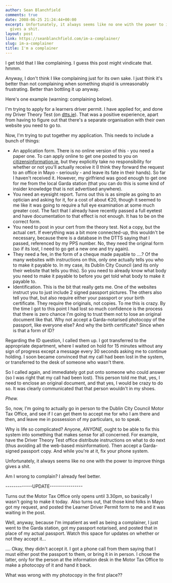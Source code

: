 ```yaml
---
author: Sean Blanchfield
comments: true
date: 2008-06-25 21:24:44+00:00
excerpt: Unfortunately, it always seems like no one with the power to improve things
  gives a shit.
layout: post
link: https://seanblanchfield.com/im-a-complainer/
slug: im-a-complainer
title: I'm a complainer
---
```


I get told that I like complaining. I guess this post might vindicate that. hmmm.

Anyway, I don't think I like complaining just for its own sake. I just think it's better than not complaining when something stupid is unreasonably frustrating. Better than bottling it up anyway.

Here's one example (warning: complaining below).

<!-- more -->

I'm trying to apply for a learners driver permit. I have applied for, and done my Driver Theory Test (on [dtts.ie](http://www.dtts.ie/)). That was a positive experience, apart from having to figure out that there's a separate organisation with their own website you need to go to.

Now, I'm trying to put together my application. This needs to include a bunch of things:

*   An application form. There is no online version of this - you need a paper one. To can apply online to get one posted to you on [citizensinformation.ie](http://www.citizensinformation.ie/), but they explicitly take no responsibility for whether or not you'll actually receive it (I think they forward the request to an office in Mayo - seriously - and leave its fate in their hands). So far I haven't received it. However, my girlfriend was good enough to get one for me from the local Garda station (that you can do this is some kind of insider knowledge that is not advertised anywhere).
*   You need an eyesight report. Turns out this is as simple as going to an optician and asking for it, for a cost of about €20, though it seemed to me like it was going to require a full eye examination at some much greater cost. The fact that I already have recently passed a full eyetest and have documentation to that effect is not enough. It has to be on the correct form.
*   You need to post in your cert from the theory test. Not a copy, but the actual cert. If everything was a bit more connected-up, this wouldn't be necessary, because there is a database in the DTTS saying that I passed, referenced by my PPS number. No, they need the original form (so if its lost, I need to go get a new one and try again).
*   They need a fee, in the form of a cheque made payable to ....? Of the many websites with instructions on this, only one actually tells you who to make it payable to. In my case, its Dublin City Council (and its only their website that tells you this). So you need to already know what body you need to make it payable to before you get told what body to make it payable to.
*   Identification. This is the bit that really gets me. One of the websites instruct you to just include 2 signed passport pictures. The others also tell you that, but also require either your passport or your birth certificate. They require the originals, not copies. To me this is crazy. By the time I got to this point I had lost so much confidence is the process that there is zero chance I'm going to trust them not to lose an original document like that. Why not accept a Garda-notarised photocopy of the passport, like everyone else? And why the birth certificate? Since when is that a form of ID?

Regarding the ID question, I called them up. I got transferred to the appropriate department, where I waited on hold for 15 minutes without any sign of progress except a message every 30 seconds asking me to continue holding. I soon became convinced that my call had been lost in the system, or transferred to the desk of someone who wasn't there.

So I called again, and immediately got put onto someone who could answer (so I was right that my call had been lost). This person told me that, yes, I need to enclose an original document, and that yes, I would be crazy to do so. It was clearly communicated that that person wouldn't in my shoes.

_Phew._

So, now, I'm going to actually go in person to the Dublin City Council Motor Tax Office, and see if I can get them to accept me for who I am there and then, and leave me in possession of my particulars, so to speak.

Why is life so complicated? Anyone, _ANYONE_, ought to be able to fix this system into something that makes sense for all concerned. For example, have the Driver Theory Test office distribute instructions on what to do next (thus avoiding all the web-based misinformation). Then accept a Garda-signed passport copy. And while you're at it, fix your phone system.

Unfortunately, it always seems like no one with the power to improve things gives a shit.

Am I wrong to complain? I already feel better.

\-------------UPDATE----------------

Turns out the Motor Tax Office only opens until 3.30pm, so basically I wasn't going to make it today.  Also turns out, that those kind folks in Mayo got my request, and posted the Learner Driver Permit form to me and it was waiting in the post.

Well, anyway, because I'm impatient as well as being a complainer, I just went to the Garda station, got my passport notarised, and posted that in place of my actual passport. Watch this space for updates on whether or not they accept it...

.... Okay, they didn't accept it. I got a phone call from them saying that I must either post the passport to them, or bring it in in person. I chose the latter, only for the person at the information desk in the Motor Tax Office to make a photocopy of it and hand it back.

What was wrong with my photocopy in the first place??